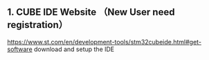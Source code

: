 ## 1. CUBE IDE Website （New User need registration）
https://www.st.com/en/development-tools/stm32cubeide.html#get-software
download and setup the IDE